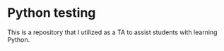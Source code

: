 # Python testing
This is a repository that I utilized as a TA to assist students with learning Python.

